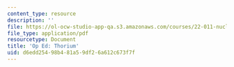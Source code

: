 ```yaml
---
content_type: resource
description: ''
file: https://ol-ocw-studio-app-qa.s3.amazonaws.com/courses/22-011-nuclear-engineering-science-systems-and-society-spring-2020/d6edd25498b481a59df26a612c673f7f_MIT22_011S20_Thorium_Op_Ed.pdf
file_type: application/pdf
resourcetype: Document
title: 'Op Ed: Thorium'
uid: d6edd254-98b4-81a5-9df2-6a612c673f7f
---
```

